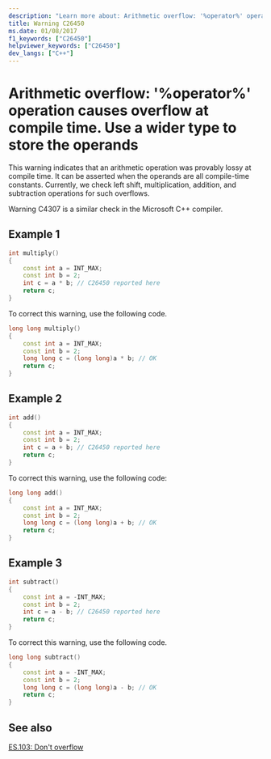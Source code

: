 ```yaml
---
description: "Learn more about: Arithmetic overflow: '%operator%' operation causes overflow at compile time. Use a wider type to store the operands"
title: Warning C26450
ms.date: 01/08/2017
f1_keywords: ["C26450"]
helpviewer_keywords: ["C26450"]
dev_langs: ["C++"]
---
```

# Arithmetic overflow: '%operator%' operation causes overflow at compile time. Use a wider type to store the operands

This warning indicates that an arithmetic operation was provably lossy at compile time. It can be asserted when the operands are all compile-time constants. Currently, we check left shift, multiplication, addition, and subtraction operations for such overflows.

Warning C4307 is a similar check in the Microsoft C++ compiler.

## Example 1

```cpp
int multiply()
{
    const int a = INT_MAX;
    const int b = 2;
    int c = a * b; // C26450 reported here
    return c;
}
```

To correct this warning, use the following code.

```cpp
long long multiply()
{
    const int a = INT_MAX;
    const int b = 2;
    long long c = (long long)a * b; // OK
    return c;
}
```

## Example 2

```cpp
int add()
{
    const int a = INT_MAX;
    const int b = 2;
    int c = a + b; // C26450 reported here
    return c;
}
```

To correct this warning, use the following code:

```cpp
long long add()
{
    const int a = INT_MAX;
    const int b = 2;
    long long c = (long long)a + b; // OK
    return c;
}
```

## Example 3

```cpp
int subtract()
{
    const int a = -INT_MAX;
    const int b = 2;
    int c = a - b; // C26450 reported here
    return c;
}
```

To correct this warning, use the following code.

```cpp
long long subtract()
{
    const int a = -INT_MAX;
    const int b = 2;
    long long c = (long long)a - b; // OK
    return c;
}
```

## See also

[ES.103: Don't overflow](https://github.com/isocpp/CppCoreGuidelines/blob/master/CppCoreGuidelines.md#Res-overflow)
